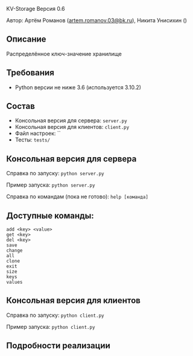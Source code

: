KV-Storage Версия 0.6

Автор: Артём Романов (artem.romanov.03@bk.ru), Никита Унисихин ()

## Описание

Распределённое ключ-значение хранилище

## Требования

* Python версии не ниже 3.6 (используется 3.10.2)

## Состав

* Консольная версия для сервера: `server.py`
* Консольная версия для клиентов: `client.py`
* Файл настроек: ``
* Тесты: `tests/`

## Консольная версия для сервера

Справка по запуску: `python server.py`

Пример запуска: `python server.py`

Справка по командам (пока не готово): `help [команда]`

## Доступные команды:

    add <key> <value>
    get <key>
    del <key>
    save
    change
    all
    clone
    exit
    size
    keys
    values

## Консольная версия для клиентов

Справка по запуску: `python client.py`

Пример запуска: `python client.py`

## Подробности реализации
